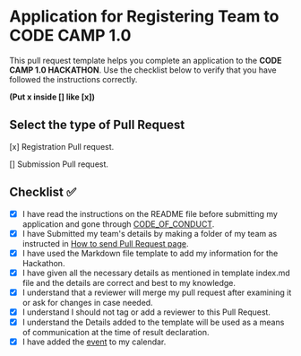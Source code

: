 # Application for Registering Team to CODE CAMP 1.0

This pull request template helps you complete an application to the **CODE CAMP 1.0 HACKATHON**. Use the checklist below to verify that you have followed the instructions correctly. 


**(Put x inside [] like [x])**

## Select the type of Pull Request

[x] Registration Pull request.

[] Submission Pull request.

## Checklist ✅  

- [x] I have read the instructions on the README file before submitting my application and gone through [CODE_OF_CONDUCT](). 
- [x] I have Submitted my team's details by making a folder of my team as instructed in [How to send Pull Request page](https://codecamphackathon.netlify.app/makingRegistration/).
- [x] I have used the Markdown file template to add my information for the Hackathon.
- [x] I have given all the necessary details as mentioned in template index.md file and the details are correct and best to my knowledge.
- [x] I understand that a reviewer will merge my pull request after examining it or ask for changes in case needed.
- [x] I understand I should not tag or add a reviewer to this Pull Request.
- [x] I understand the Details added to the template will be used as a means of communication at the time of result declaration.
- [x] I have added the [event](https://calendar.google.com/calendar/r/eventedit/copy/MHUzM2pvaDQwM3R1cDdxMmdjMmQyYjZpaHAgN3NhMzI0N2FpMzkzczAzbWo0YWMxNWVzdG9AZw) to my calendar.
